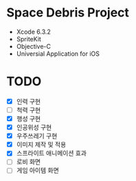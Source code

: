 # Space Debris Project
* Xcode 6.3.2
* SpriteKit
* Objective-C
* Universial Application for iOS

# TODO
- [x] 인력 구현
- [ ] 척력 구현
- [x] 행성 구현
- [x] 인공위성 구현
- [x] 우주쓰레기 구현
- [x] 이미지 제작 및 적용
- [x] 스프라이트 애니메이션 효과
- [ ] 로비 화면
- [ ] 게임 아이템 화면